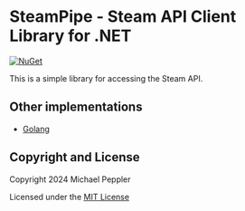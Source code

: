 # SteamPipe - Steam API Client Library for .NET
[![NuGet](https://img.shields.io/nuget/v/steampipe.svg)](https://www.nuget.org/packages/steampipe/)

This is a simple library for accessing the Steam API.

## Other implementations
* [Golang](https://github.com/peppage/kettle)

## Copyright and License

Copyright 2024 Michael Peppler

Licensed under the [MIT License](https://github.com/peppage/SteamPipe/blob/main/LICENSE.txt)